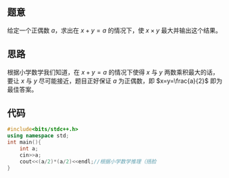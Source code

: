 ## 题意

给定一个正偶数 $a$，求出在 $x+y=a$ 的情况下，使 $x \times y$ 最大并输出这个结果。

## 思路

根据小学数学我们知道，在 $x+y=a$ 的情况下使得 $x$ 与 $y$ 两数乘积最大的话，要让 $x$ 与 $y$ 尽可能接近，题目正好保证 $a$ 为正偶数，即 $x=y=\frac{a}{2}$ 即为最佳答案。

## 代码

```cpp
#include<bits/stdc++.h>
using namespace std;
int main(){
    int a;
    cin>>a;
    cout<<(a/2)*(a/2)<<endl;//根据小学数学推理（捂脸
}
```